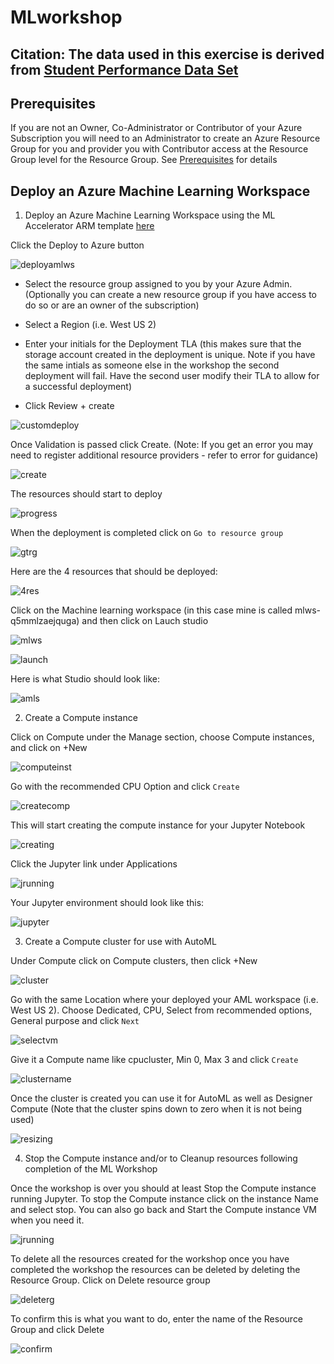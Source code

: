 # MLworkshop

## Citation: The data used in this exercise is derived from [Student Performance Data Set](http://archive.ics.uci.edu/ml/datasets/Student+Performance)

## Prerequisites

If you are not an Owner, Co-Administrator or Contributor of your Azure Subscription you will need to an Administrator to create an Azure Resource Group for you and provider you with Contributor access at the Resource Group level for the Resource Group.  See [Prerequisites](https://github.com/DataSnowman/MLworkshop/blob/main/prereqs/azureresources.md) for details

## Deploy an Azure Machine Learning Workspace

1. Deploy an Azure Machine Learning Workspace using the ML Accelerator ARM template [here](https://github.com/DataSnowman/analytics-accelerator#deploy-an-azure-machine-learning-workspace)

Click the Deploy to Azure button

![deployamlws](https://raw.githubusercontent.com/DataSnowman/MLworkshop/main/images/deployamlws.png)

* Select the resource group assigned to you by your Azure Admin.  (Optionally you can create a new resource group if you have access to do so or are an owner of the subscription)

* Select a Region (i.e. West US 2)

* Enter your initials for the Deployment TLA (this makes sure that the storage account created in the deployment is unique.  Note if you have the same intials as someone else in the workshop the second deployment will fail.  Have the second user modify their TLA to allow for a successful deployment)

* Click Review + create

![customdeploy](https://raw.githubusercontent.com/DataSnowman/MLworkshop/main/images/customdeploy.png)

Once Validation is passed click Create.  (Note: If you get an error you may need to register additional resource providers - refer to error for guidance)

![create](https://raw.githubusercontent.com/DataSnowman/MLworkshop/main/images/create.png)

The resources should start to deploy

![progress](https://raw.githubusercontent.com/DataSnowman/MLworkshop/main/images/progress.png)

When the deployment is completed click on `Go to resource group`

![gtrg](https://raw.githubusercontent.com/DataSnowman/MLworkshop/main/images/gtrg.png)

Here are the 4 resources that should be deployed:

![4res](https://raw.githubusercontent.com/DataSnowman/MLworkshop/main/images/4res.png)

Click on the Machine learning workspace (in this case mine is called mlws-q5mmlzaejquga) and then click on Lauch studio

![mlws](https://raw.githubusercontent.com/DataSnowman/MLworkshop/main/images/mlws.png)

![launch](https://raw.githubusercontent.com/DataSnowman/MLworkshop/main/images/launch.png)

Here is what Studio should look like:

![amls](https://raw.githubusercontent.com/DataSnowman/MLworkshop/main/images/amls.png)

2. Create a Compute instance

Click on Compute under the Manage section, choose Compute instances, and click on +New

![computeinst](https://raw.githubusercontent.com/DataSnowman/MLworkshop/main/images/computeinst.png)

Go with the recommended CPU Option and click `Create`

![createcomp](https://raw.githubusercontent.com/DataSnowman/MLworkshop/main/images/createcomp.png)

This will start creating the compute instance for your Jupyter Notebook

![creating](https://raw.githubusercontent.com/DataSnowman/MLworkshop/main/images/creating.png)

Click the Jupyter link under Applications

![jrunning](https://raw.githubusercontent.com/DataSnowman/MLworkshop/main/images/jrunning.png)

Your Jupyter environment should look like this:

![jupyter](https://raw.githubusercontent.com/DataSnowman/MLworkshop/main/images/jupyter.png)

3. Create a Compute cluster for use with AutoML

Under Compute click on Compute clusters, then click +New

![cluster](https://raw.githubusercontent.com/DataSnowman/MLworkshop/main/images/cluster.png)

Go with the same Location where your deployed your AML workspace (i.e. West US 2). Choose Dedicated, CPU, Select from recommended options, General purpose and click `Next`

![selectvm](https://raw.githubusercontent.com/DataSnowman/MLworkshop/main/images/selectvm.png)

Give it a Compute name like <initials>cpucluster, Min 0, Max 3 and click `Create`

![clustername](https://raw.githubusercontent.com/DataSnowman/MLworkshop/main/images/clustername.png)

Once the cluster is created you can use it for AutoML as well as Designer Compute (Note that the cluster spins down to zero when it is not being used)

![resizing](https://raw.githubusercontent.com/DataSnowman/MLworkshop/main/images/resizing.png)

4. Stop the Compute instance and/or to Cleanup resources following completion of the ML Workshop

Once the workshop is over you should at least Stop the Compute instance running Jupyter.  To stop the Compute instance click on the instance Name and select stop.  You can also go back and Start the Compute instance VM when you need it.

![jrunning](https://raw.githubusercontent.com/DataSnowman/MLworkshop/main/images/jrunning.png)

To delete all the resources created for the workshop once you have completed the workshop the resources can be deleted by deleting the Resource Group.  Click on Delete resource group

![deleterg](https://raw.githubusercontent.com/DataSnowman/MLworkshop/main/images/deleterg.png)

To confirm this is what you want to do, enter the name of the Resource Group and click Delete

![confirm](https://raw.githubusercontent.com/DataSnowman/MLworkshop/main/images/confirm.png)